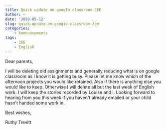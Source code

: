 ```yaml
---
title: Quick update on google classroom 3EE
author: ~
date: '2020-05-12'
slug: quick-update-on-google-classroom-3ee
categories:
    - Announcements
tags:
    - 3EE
    - English
---
```


Dear parents,

I will be deleting old assignments and generally reducing what is on google classroom as I know it is getting busy. Please let me know which of the afternoon projects you would like retained. Also if there is anything else you would like to keep. Otherwise I will delete all but the last week of English work. I will keep the stories recorded by Louise and I. Looking forward to hearing from you this week if you haven't already emailed or your child hasn't handed some work in.

Best wishes,

Ruthy Trevitt
